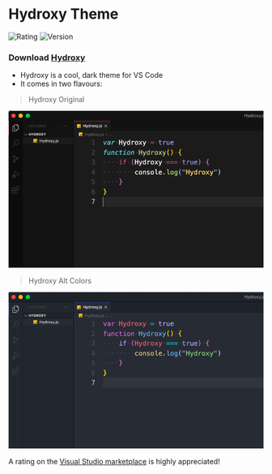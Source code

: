 # Hydroxy Theme

<!-- ![Downloads](https://vsmarketplacebadge.apphb.com/downloads/VirejDasani.in-your-face.svg) -->
![Rating](https://vsmarketplacebadge.apphb.com/rating-star/VirejDasani.in-your-face.svg)
![Version](https://vsmarketplacebadge.apphb.com/version/VirejDasani.in-your-face.svg)
<!-- [Installs](https://vsmarketplacebadge.apphb.com/installs/VirejDasani.hydroxy.svg) -->

### Download [Hydroxy](https://marketplace.visualstudio.com/items?itemName=VirejDasani.hydroxy)

- Hydroxy is a cool, dark theme for VS Code
- It comes in two flavours:

> Hydroxy Original
> 
![This is Hydroxy Theme](./assets/hydroxy.png)

> Hydroxy Alt Colors
> 
![This is Hydroxy Alt Theme](./assets/hydroxyAlt.png)

A rating on the [Visual Studio marketplace](https://marketplace.visualstudio.com/items?itemName=VirejDasani.hydroxy) is highly appreciated!
